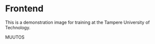 # Frontend

This is a demonstration image for training at the Tampere University of Technology.

MUUTOS
